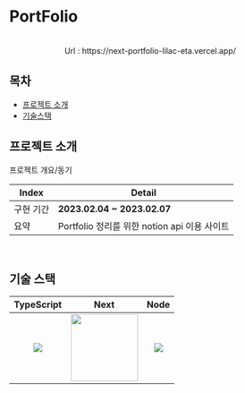 # PortFolio



<p align="center">
  <br>
 Url : https://next-portfolio-lilac-eta.vercel.app/ 
  <br>
</p>



## 목차
- [프로젝트 소개](#프로젝트-소개)
- [기술스택](#기술-스택)




## 프로젝트 소개

<p align="justify">
프로젝트 개요/동기
</p>

<p align="center">

| Index | Detail                                                                                                                                                                                           |
|-------|--------------------------------------------------------------------------------------------------------------------------------------------------------------------------------------------------| 
| 구현 기간 | **2023.02.04 ~ 2023.02.07**                                                                                                                                                                                                                                                                                                                                           
| 요약 |Portfolio 정리를 위한 notion api 이용 사이트 | 



</p>

<br>

## 기술 스택

| TypeScript |  Next   |  Node   |
| :--------: | :------: | :-----: |
|   <img src="https://play-lh.googleusercontent.com/BbuKPu-946B_nkgFYcE4Y-uxbfoUm8SWNM4j7jMWoCS-jk8TFQWeLTfbLsn6umaQn38=w120-h120-rw">   | <img src="https://velog.velcdn.com/images/hang_kem_0531/post/730a43f8-b7f0-4bdf-8fd2-d4e266e06a0b/image.png"  width="120" height="120"> | <img src="https://user-images.githubusercontent.com/101728625/205825143-b99d9b06-7ad1-4c37-879e-f51e3d5317e4.png"> |












